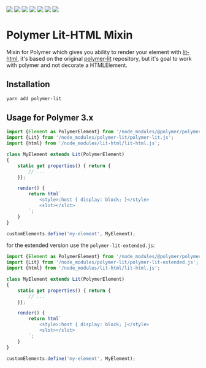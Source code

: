 [![](https://img.shields.io/npm/v/polymer-lit.svg?style=flat-square)](https://www.npmjs.com/package/polymer-lit)
[![](https://img.shields.io/npm/dt/polymer-lit.svg?style=flat-square)](https://www.npmjs.com/package/polymer-lit)
[![](https://img.shields.io/codeclimate/maintainability/adaliszk/polymer-lit.svg?style=flat-square)](https://codeclimate.com/github/adaliszk/polymer-lit/maintainability)
[![](https://img.shields.io/gemnasium/adaliszk/polymer-lit.svg?style=flat-square)](https://github.com/adaliszk/polymer-lit)
[![](https://img.shields.io/github/issues/adaliszk/polymer-lit.svg?style=flat-square)](https://github.com/adaliszk/polymer-lit/issues)
[![](https://img.shields.io/github/stars/adaliszk/polymer-lit.svg?style=flat-square)](https://github.com/adaliszk/polymer-lit/stargazers)
[![](https://img.shields.io/github/license/adaliszk/polymer-lit.svg?style=flat-square)](https://github.com/adaliszk/polymer-lit/blob/master/LICENSE.md)

# Polymer Lit-HTML Mixin

Mixin for Polymer which gives you ability to render your element with [lit-html](https://github.com/PolymerLabs/lit-html),
it's based on the original [polymer-lit](https://github.com/PolymerLabs/polymer-lit) repository, but it's goal to
work with polymer and not decorate a HTMLElement.

## Installation

```bash
yarn add polymer-lit
```

## Usage for Polymer 3.x

```javascript
import {Element as PolymerElement} from '/node_modules/@polymer/polymer/polymer-element.js';
import {Lit} from '/node_modules/polymer-lit/polymer-lit.js';
import {html} from '/node_modules/lit-html/lit-html.js';

class MyElement extends Lit(PolymerElement)
{
    static get properties() { return {
        // ...
    }};

    render() {
        return html`
            <style>:host { display: block; }</style>
            <slot></slot>
        `;
    }
}

customElements.define('my-element', MyElement);
```

for the extended version use the `polymer-lit-extended.js`:

```javascript
import {Element as PolymerElement} from '/node_modules/@polymer/polymer/polymer-element.js';
import {Lit} from '/node_modules/polymer-lit/polymer-lit-extended.js';
import {html} from '/node_modules/lit-html/lit-html.js';

class MyElement extends Lit(PolymerElement)
{
    static get properties() { return {
        // ...
    }};

    render() {
        return html`
            <style>:host { display: block; }</style>
            <slot></slot>
        `;
    }
}

customElements.define('my-element', MyElement);
```